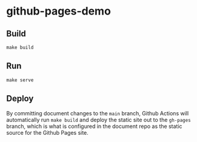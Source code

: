 # github-pages-demo

## Build
`make build`

## Run
`make serve`

## Deploy
By committing document changes to the `main` branch, Github Actions will automatically run `make build` and deploy the static site out to the `gh-pages` branch, which is what is configured in the document repo as the static source for the Github Pages site. 
